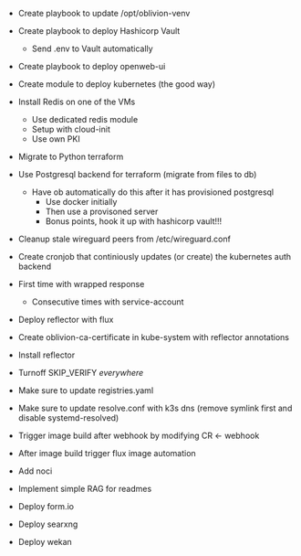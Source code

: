 * Create playbook to update /opt/oblivion-venv
* Create playbook to deploy Hashicorp Vault
    * Send .env to Vault automatically
* Create playbook to deploy openweb-ui
* Create module to deploy kubernetes (the good way)
* Install Redis on one of the VMs
    * Use dedicated redis module
    * Setup with cloud-init
    * Use own PKI
* Migrate to Python terraform
* Use Postgresql backend for terraform (migrate from files to db)
    * Have ob automatically do this after it has provisioned postgresql
        * Use docker initially
        * Then use a provisoned server
        * Bonus points, hook it up with hashicorp vault!!!
* Cleanup stale wireguard peers from /etc/wireguard.conf


* Create cronjob that continiously updates (or create) the kubernetes auth backend
* First time with wrapped response
    * Consecutive times with service-account
* Deploy reflector with flux
* Create oblivion-ca-certificate in kube-system with reflector annotations
* Install reflector
* Turnoff SKIP_VERIFY *everywhere*

* Make sure to update registries.yaml
* Make sure to update resolve.conf with k3s dns (remove symlink first and disable systemd-resolved)

* Trigger image build after webhook by modifying CR <- webhook
* After image build trigger flux image automation
* Add noci

* Implement simple RAG for readmes
* Deploy form.io
* Deploy searxng
* Deploy wekan
